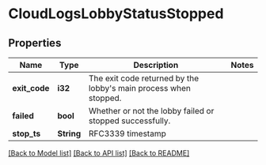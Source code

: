 # CloudLogsLobbyStatusStopped

## Properties

Name | Type | Description | Notes
------------ | ------------- | ------------- | -------------
**exit_code** | **i32** | The exit code returned by the lobby's main process when stopped. | 
**failed** | **bool** | Whether or not the lobby failed or stopped successfully. | 
**stop_ts** | **String** | RFC3339 timestamp | 

[[Back to Model list]](../README.md#documentation-for-models) [[Back to API list]](../README.md#documentation-for-api-endpoints) [[Back to README]](../README.md)


